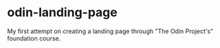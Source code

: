 # odin-landing-page
My first attempt on creating a landing page through "The Odin Project's" foundation course.
